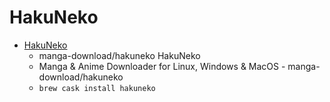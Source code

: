 # HakuNeko
- [HakuNeko](https://github.com/manga-download/hakuneko)
  -  manga-download/hakuneko HakuNeko
  - Manga & Anime Downloader for Linux, Windows & MacOS - manga-download/hakuneko
  - `brew cask install hakuneko`
